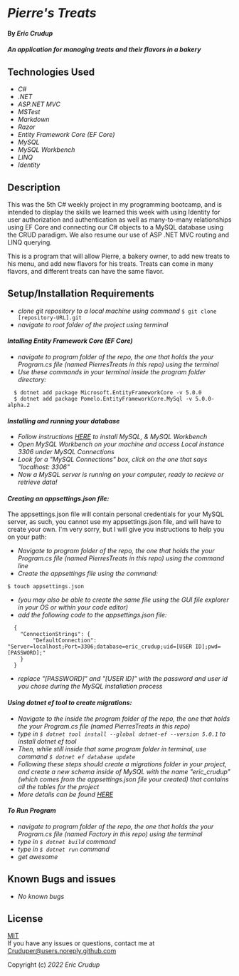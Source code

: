 # _Pierre's Treats_

#### By _**Eric Crudup**_

#### _An application for managing treats and their flavors in a bakery_

## Technologies Used

* _C#_
* _.NET_
* _ASP.NET MVC_
* _MSTest_
* _Markdown_
* _Razor_
* _Entity Framework Core (EF Core)_
* _MySQL_   
* _MySQL Workbench_
* _LINQ_
* _Identity_

## Description

This was the 5th C# weekly project in my programming bootcamp, and is intended to display the skills we learned this week with using Identity for user authorization and authentication as well as many-to-many relationships using EF Core and connecting our C# objects to a MySQL database using the CRUD paradigm. We also resume our use of ASP .NET MVC routing and LINQ querying.    

This is a program that will allow Pierre, a bakery owner, to add new treats to his menu, and add new flavors for his treats. Treats can come in many flavors, and different treats can have the same flavor. 


## Setup/Installation Requirements

* _clone git repository to a local machine using command_ ```$ git clone [repository-URL].git```
* _navigate to root folder of the project using terminal_

#### _Intalling Entity Framework Core (EF Core)_
* _navigate to program folder of the repo, the one that holds the your Program.cs file (named PierresTreats in this repo) using the terminal_
* _Use these commands in your terminal inside the program folder directory:_  
``` 
  $ dotnet add package Microsoft.EntityFrameworkCore -v 5.0.0   
  $ dotnet add package Pomelo.EntityFrameworkCore.MySql -v 5.0.0-alpha.2   
```

#### _Installing and running your database_
* _Follow instructions [HERE](https://www.learnhowtoprogram.com/c-and-net/getting-started-with-c/installing-and-configuring-mysql) to install MySQL, & MySQL Workbench_   
* _Open MySQL Workbench on your machine and access Local instance 3306 under MySQL Connections_
* _Look for a "MySQL Connections" box, click on the one that says "localhost: 3306"_
* _Now a MySQL server is running on your computer, ready to recieve or retrieve data!_

#### _Creating an appsettings.json file:_

  The appsettings.json file will contain personal credentials for your MySQL server, as such, you cannot use my appsettings.json file, and will have to create your own. I'm very sorry, but I will give you instructions to help you on your path:

* _Navigate to program folder of the repo, the one that holds the your Program.cs file (named PierresTreats in this repo) using the command line_
* _Create the appsettings file using the command:_ 
```
$ touch appsettings.json 
```  
* _(you may also be able to create the same file using the GUI file explorer in your OS or within your code editor)_
* _add the following code to the appsettings.json file:_ 
```  
  {
    "ConnectionStrings": {
        "DefaultConnection": "Server=localhost;Port=3306;database=eric_crudup;uid=[USER ID];pwd=[PASSWORD];"
    }
  }
```
* _replace "[PASSWORD]" and "[USER ID]" with the password and user id you chose during the MySQL installation process_

#### _Using dotnet ef tool to create migrations:_

* _Navigate to the inside the program folder of the repo, the one that holds the your Program.cs file (named PierresTreats in this repo)_   
* _type in ```$ dotnet tool install --global dotnet-ef --version 5.0.1``` to install dotnet ef tool_    
* _Then, while still inside that same program folder in terminal, use command ```$ dotnet ef database update```_    
* _Following these steps should create a migrations folder in your project, and create a new schema inside of MySQL with the name "eric_crudup" (which comes from the appsettings.json file your created) that contains all the tables for the project_      
* _More details can be found [HERE](https://www.learnhowtoprogram.com/c-and-net/many-to-many-relationships/code-first-development-and-migrations)_


#### _To Run Program_
* _navigate to program folder of the repo, the one that holds the your Program.cs file (named Factory in this repo) using the terminal_
* _type in ```$ dotnet build``` command_
* _type in ```$ dotnet run``` command_
* _get awesome_

## Known Bugs and issues

* _No known bugs_

## License

[MIT](https://opensource.org/licenses/MIT)    
If you have any issues or questions, contact me at Cruduper@users.noreply.github.com  

Copyright (c) _2022_  _Eric Crudup_